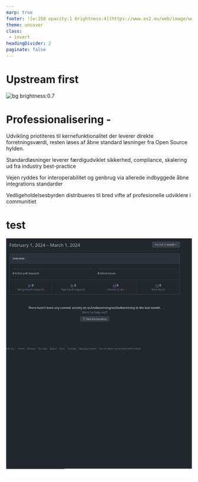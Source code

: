 ```yaml
---
marp: true
footer: ![w:150 opacity:1 brightness:4](https://www.os2.eu/web/image/website/1/logo/OS2%20%E2%80%93%20Offentligt%20digitaliseringsf%C3%A6llesskab?unique=8a4ead6)
theme: uncover
class:
 - invert
headingDivider: 2 
paginate: false
---
```

# Upstream first
![bg brightness:0.7](https://images.unsplash.com/photo-1557318041-1ce374d55ebf?q=80&w=2080&auto=format&fit=crop&ixlib=rb-4.0.3&ixid=M3wxMjA3fDB8MHxwaG90by1wYWdlfHx8fGVufDB8fHx8fA%3D%3D)

# Professionalisering - 

Udvikling priotiteres til kernefunktionalitet der leverer direkte forretningsværdi, resten løses af åbne standard løsninger fra Open Source hylden.

Standardløsninger leverer færdigudviklet sikkerhed, compliance, skalering ud fra industry best-practice

Vejen ryddes for interoperabilitet og genbrug via allerede indbyggede åbne integrations standarder

Vedligeholdelsesbyrden distribueres til bred vifte af profesionelle udviklere i communitiet

# test
![bg](./img/local_contrib.png)
